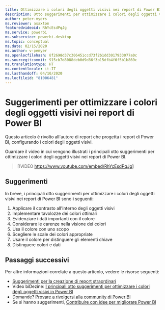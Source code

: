 ```yaml
---
title: Ottimizzare i colori degli oggetti visivi nei report di Power BI
description: Otto suggerimenti per ottimizzare i colori degli oggetti visivi nei report di Power BI, in Power BI Desktop o nel servizio Power BI.
author: peter-myers
ms.reviewer: asaxton
featuredvideoid: RhYcEsdPqJg
ms.service: powerbi
ms.subservice: powerbi-desktop
ms.topic: conceptual
ms.date: 02/15/2020
ms.author: v-pemyer
ms.openlocfilehash: 8f2698d37c306451ccd73f2b1dd3017933077a0c
ms.sourcegitcommit: 915cb7d8088deb0d9d86f3b15dfb4f6f5b1b869c
ms.translationtype: HT
ms.contentlocale: it-IT
ms.lasthandoff: 04/10/2020
ms.locfileid: "81006481"
---
```

# <a name="tips-to-optimize-visual-colors-in-power-bi-reports"></a>Suggerimenti per ottimizzare i colori degli oggetti visivi nei report di Power BI

Questo articolo è rivolto all'autore di report che progetta i report di Power BI, configurando i colori degli oggetti visivi.

Guardare il video in cui vengono illustrati i principali otto suggerimenti per ottimizzare i colori degli oggetti visivi nei report di Power BI.

> [!VIDEO https://www.youtube.com/embed/RhYcEsdPqJg]

## <a name="tips"></a>Suggerimenti

In breve, i principali otto suggerimenti per ottimizzare i colori degli oggetti visivi nei report di Power BI sono i seguenti:

1. Applicare il contrasto all'interno degli oggetti visivi
1. Implementare tavolozze dei colori ottimali
1. Evidenziare i dati importanti con il colore
1. Considerare le carenze nella visione dei colori
1. Usa il colore con uno scopo
1. Scegliere le scale dei colori appropriate
1. Usare il colore per distinguere gli elementi chiave
1. Distinguere colori e dati

## <a name="next-steps"></a>Passaggi successivi

Per altre informazioni correlate a questo articolo, vedere le risorse seguenti:

- [Suggerimenti per la creazione di report straordinari](../power-bi-reports-tips-and-tricks-for-creating.md)
- Video biDezine: [I principali otto suggerimenti per ottimizzare i colori degli oggetti visivi in Power BI](https://www.youtube.com/watch?v=RhYcEsdPqJg)
- Domande? [Provare a rivolgersi alla community di Power BI](https://community.powerbi.com/)
- Se si hanno suggerimenti, [Contribuire con idee per migliorare Power BI](https://ideas.powerbi.com)
